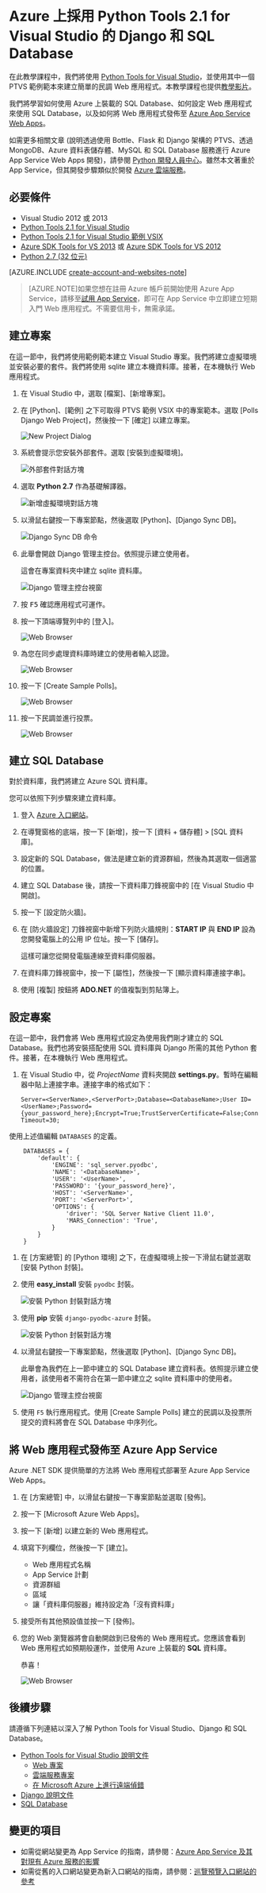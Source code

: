 <properties 
	pageTitle="Azure 上採用 Python Tools 2.1 for Visual Studio 的 Django 和 SQL Database" 
	description="了解如何使用 Python Tools for Visual Studio 建立 Django Web 應用程式，藉此將資料儲存在 SQL Database 執行個體中，並部署到 Azure App Service Web Apps。" 
	services="app-service\web" 
	tags="python"
	documentationCenter="python" 
	authors="huguesv" 
	manager="wpickett" 
	editor=""/>

<tags 
	ms.service="app-service-web" 
	ms.workload="web" 
	ms.tgt_pltfrm="na" 
	ms.devlang="python" 
	ms.topic="article" 
	ms.date="04/16/2015" 
	ms.author="huguesv"/>




# Azure 上採用 Python Tools 2.1 for Visual Studio 的 Django 和 SQL Database 

在此教學課程中，我們將使用 [Python Tools for Visual Studio]，並使用其中一個 PTVS 範例範本來建立簡單的民調 Web 應用程式。本教學課程也提供[教學影片](https://www.youtube.com/watch?v=ZwcoGcIeHF4)。

我們將學習如何使用 Azure 上裝載的 SQL Database、如何設定 Web 應用程式來使用 SQL Database，以及如何將 Web 應用程式發佈至 [Azure App Service Web Apps](http://go.microsoft.com/fwlink/?LinkId=529714)。

如需更多相關文章 (說明透過使用 Bottle、Flask 和 Django 架構的 PTVS、透過 MongoDB、Azure 資料表儲存體、MySQL 和 SQL Database 服務進行 Azure App Service Web Apps 開發)，請參閱 [Python 開發人員中心]。雖然本文著重於 App Service，但其開發步驟類似於開發 [Azure 雲端服務]。

## 必要條件

 - Visual Studio 2012 或 2013
 - [Python Tools 2.1 for Visual Studio]
 - [Python Tools 2.1 for Visual Studio 範例 VSIX]
 - [Azure SDK Tools for VS 2013] 或 [Azure SDK Tools for VS 2012]
 - [Python 2.7 (32 位元)]

[AZURE.INCLUDE [create-account-and-websites-note](../../includes/create-account-and-websites-note.md)]

>[AZURE.NOTE]如果您想在註冊 Azure 帳戶前開始使用 Azure App Service，請移至[試用 App Service](http://go.microsoft.com/fwlink/?LinkId=523751)，即可在 App Service 中立即建立短期入門 Web 應用程式。不需要信用卡，無需承諾。

## 建立專案

在這一節中，我們將使用範例範本建立 Visual Studio 專案。我們將建立虛擬環境並安裝必要的套件。我們將使用 sqlite 建立本機資料庫。接著，在本機執行 Web 應用程式。

1.  在 Visual Studio 中，選取 [檔案]、[新增專案]。

1.  在 [Python]、[範例] 之下可取得 PTVS 範例 VSIX 中的專案範本。選取 [Polls Django Web Project]，然後按一下 [確定] 以建立專案。

  	![New Project Dialog](./media/web-sites-python-ptvs-django-sql/PollsDjangoNewProject.png)

1.  系統會提示您安裝外部套件。選取 [安裝到虛擬環境]。

  	![外部套件對話方塊](./media/web-sites-python-ptvs-django-sql/PollsDjangoExternalPackages.png)

1.  選取 **Python 2.7** 作為基礎解譯器。

  	![新增虛擬環境對話方塊](./media/web-sites-python-ptvs-django-sql/PollsCommonAddVirtualEnv.png)

1.  以滑鼠右鍵按一下專案節點，然後選取 [Python]、[Django Sync DB]。

  	![Django Sync DB 命令](./media/web-sites-python-ptvs-django-sql/PollsDjangoSyncDB.png)

1.  此舉會開啟 Django 管理主控台。依照提示建立使用者。

    這會在專案資料夾中建立 sqlite 資料庫。

  	![Django 管理主控台視窗](./media/web-sites-python-ptvs-django-sql/PollsDjangoConsole.png)

1.  按 <kbd>F5</kbd> 確認應用程式可運作。

1.  按一下頂端導覽列中的 [登入]。

  	![Web Browser](./media/web-sites-python-ptvs-django-sql/PollsDjangoCommonBrowserLocalMenu.png)

1.  為您在同步處理資料庫時建立的使用者輸入認證。

  	![Web Browser](./media/web-sites-python-ptvs-django-sql/PollsDjangoCommonBrowserLocalLogin.png)

1.  按一下 [Create Sample Polls]。

  	![Web Browser](./media/web-sites-python-ptvs-django-sql/PollsDjangoCommonBrowserNoPolls.png)

1.  按一下民調並進行投票。

  	![Web Browser](./media/web-sites-python-ptvs-django-sql/PollsDjangoSqliteBrowser.png)

## 建立 SQL Database

對於資料庫，我們將建立 Azure SQL 資料庫。

您可以依照下列步驟來建立資料庫。

1.  登入 [Azure 入口網站]。

1.  在導覽窗格的底端，按一下 [新增]，按一下 [資料 + 儲存體] > [SQL 資料庫]。

  	<!-- ![New Button](./media/web-sites-python-ptvs-django-sql/PollsCommonAzurePlusNew.png) -->

1.  設定新的 SQL Database，做法是建立新的資源群組，然後為其選取一個適當的位置。

  	<!-- ![Quick Create SQL Database](./media/web-sites-python-ptvs-django-sql/PollsDjangoSqlCreate.png) -->

1.  建立 SQL Database 後，請按一下資料庫刀鋒視窗中的 [在 Visual Studio 中開啟]。
2.  按一下 [設定防火牆]。
3.  在 [防火牆設定] 刀鋒視窗中新增下列防火牆規則：**START IP** 與 **END IP** 設為您開發電腦上的公用 IP 位址。按一下 [儲存]。

	這樣可讓您從開發電腦連線至資料庫伺服器。

4.  在資料庫刀鋒視窗中，按一下 [屬性]，然後按一下 [顯示資料庫連接字串]。

2.  使用 [複製] 按鈕將 **ADO.NET** 的值複製到剪貼簿上。

## 設定專案

在這一節中，我們會將 Web 應用程式設定為使用我們剛才建立的 SQL Database。我們也將安裝搭配使用 SQL 資料庫與 Django 所需的其他 Python 套件。接著，在本機執行 Web 應用程式。

1.  在 Visual Studio 中，從 *ProjectName* 資料夾開啟 **settings.py**。暫時在編輯器中貼上連接字串。連接字串的格式如下：

        Server=<ServerName>,<ServerPort>;Database=<DatabaseName>;User ID=<UserName>;Password={your_password_here};Encrypt=True;TrustServerCertificate=False;Connection Timeout=30;

使用上述值編輯 `DATABASES` 的定義。

        DATABASES = {
            'default': {
                'ENGINE': 'sql_server.pyodbc',
                'NAME': '<DatabaseName>',
                'USER': '<UserName>',
                'PASSWORD': '{your_password_here}',
                'HOST': '<ServerName>',
                'PORT': '<ServerPort>',
                'OPTIONS': {
                    'driver': 'SQL Server Native Client 11.0',
                    'MARS_Connection': 'True',
                }
            }
        }

1.  在 [方案總管] 的 [Python 環境] 之下，在虛擬環境上按一下滑鼠右鍵並選取 [安裝 Python 封裝]。

1.  使用 **easy_install** 安裝 `pyodbc` 封裝。

  	![安裝 Python 封裝對話方塊](./media/web-sites-python-ptvs-django-sql/PollsDjangoSqlInstallPackagePyodbc.png)

1.  使用 **pip** 安裝 `django-pyodbc-azure` 封裝。

  	![安裝 Python 封裝對話方塊](./media/web-sites-python-ptvs-django-sql/PollsDjangoSqlInstallPackageDjangoPyodbcAzure.png)

1.  以滑鼠右鍵按一下專案節點，然後選取 [Python]、[Django Sync DB]。

    此舉會為我們在上一節中建立的 SQL Database 建立資料表。依照提示建立使用者，該使用者不需符合在第一節中建立之 sqlite 資料庫中的使用者。

  	![Django 管理主控台視窗](./media/web-sites-python-ptvs-django-sql/PollsDjangoConsole.png)

1.  使用 `F5` 執行應用程式。使用 [Create Sample Polls] 建立的民調以及投票所提交的資料將會在 SQL Database 中序列化。


## 將 Web 應用程式發佈至 Azure App Service

Azure .NET SDK 提供簡單的方法將 Web 應用程式部署至 Azure App Service Web Apps。

1.  在 [方案總管] 中，以滑鼠右鍵按一下專案節點並選取 [發佈]。

  	<!-- ![Publish Web Dialog](./media/web-sites-python-ptvs-django-sql/PollsCommonPublishWebSiteDialog.png) -->

1.  按一下 [Microsoft Azure Web Apps]。

1.  按一下 [新增] 以建立新的 Web 應用程式。

1.  填寫下列欄位，然後按一下 [建立]。
	-	Web 應用程式名稱
	-	App Service 計劃
	-	資源群組
	-	區域
	-	讓「資料庫伺服器」維持設定為「沒有資料庫」

  	<!-- ![Create Site on Microsoft Azure Dialog](./media/web-sites-python-ptvs-django-sql/PollsCommonCreateWebSite.png) -->

1.  接受所有其他預設值並按一下 [發佈]。

1.  您的 Web 瀏覽器將會自動開啟到已發佈的 Web 應用程式。您應該會看到 Web 應用程式如預期般運作，並使用 Azure 上裝載的 **SQL** 資料庫。

    恭喜！

  	![Web Browser](./media/web-sites-python-ptvs-django-sql/PollsDjangoAzureBrowser.png)

## 後續步驟

請遵循下列連結以深入了解 Python Tools for Visual Studio、Django 和 SQL Database。

- [Python Tools for Visual Studio 說明文件]
  - [Web 專案]
  - [雲端服務專案]
  - [在 Microsoft Azure 上進行遠端偵錯]
- [Django 說明文件]
- [SQL Database]

## 變更的項目
* 如需從網站變更為 App Service 的指南，請參閱：[Azure App Service 及其對現有 Azure 服務的影響](http://go.microsoft.com/fwlink/?LinkId=529714)
* 如需從舊的入口網站變更為新入口網站的指南，請參閱：[巡覽預覽入口網站的參考](http://go.microsoft.com/fwlink/?LinkId=529715)


<!--Link references-->
[Python 開發人員中心]: /develop/python/
[Azure 雲端服務]: ../cloud-services-python-ptvs.md

<!--External Link references-->
[Azure 入口網站]: https://portal.azure.com
[Python Tools for Visual Studio]: http://aka.ms/ptvs
[Python Tools 2.1 for Visual Studio]: http://go.microsoft.com/fwlink/?LinkId=517189
[Python Tools 2.1 for Visual Studio 範例 VSIX]: http://go.microsoft.com/fwlink/?LinkId=517189
[Azure SDK Tools for VS 2013]: http://go.microsoft.com/fwlink/?LinkId=323510
[Azure SDK Tools for VS 2012]: http://go.microsoft.com/fwlink/?LinkId=323511
[Python 2.7 (32 位元)]: http://go.microsoft.com/fwlink/?LinkId=517190
[Python Tools for Visual Studio 說明文件]: http://pytools.codeplex.com/documentation
[在 Microsoft Azure 上進行遠端偵錯]: http://pytools.codeplex.com/wikipage?title=Features%20Azure%20Remote%20Debugging
[Web 專案]: http://pytools.codeplex.com/wikipage?title=Features%20Web%20Project
[雲端服務專案]: http://pytools.codeplex.com/wikipage?title=Features%20Cloud%20Project
[Django 說明文件]: https://www.djangoproject.com/
[SQL Database]: /documentation/services/sql-database/
 

<!---HONumber=62-->